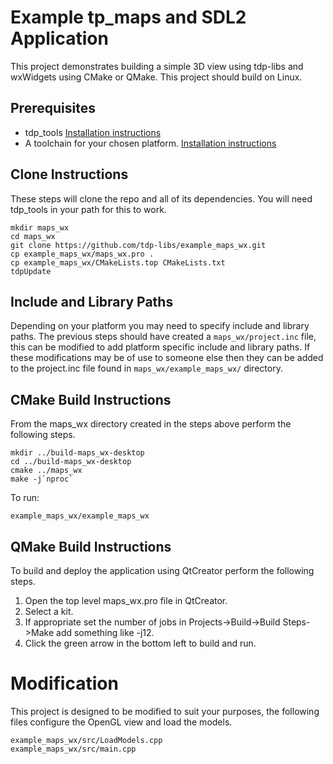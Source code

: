 # Example tp_maps and SDL2 Application
This project demonstrates building a simple 3D view using tdp-libs and wxWidgets using CMake or 
QMake. This project should build on Linux.

## Prerequisites 
* tdp_tools [Installation instructions](https://github.com/tdp-libs/tdp_tools)
* A toolchain for your chosen platform. [Installation instructions](https://github.com/tdp-libs/tdp_build)

## Clone Instructions
These steps will clone the repo and all of its dependencies. You will need tdp_tools in your path for this to work.
```
mkdir maps_wx
cd maps_wx
git clone https://github.com/tdp-libs/example_maps_wx.git
cp example_maps_wx/maps_wx.pro .
cp example_maps_wx/CMakeLists.top CMakeLists.txt
tdpUpdate
```

## Include and Library Paths
Depending on your platform you may need to specify include and library paths. The previous steps 
should have created a `maps_wx/project.inc` file, this can be modified to add platform specific 
include and library paths. If these modifications may be of use to someone else then they can be 
added to the project.inc file found in `maps_wx/example_maps_wx/` directory.

## CMake Build Instructions
From the maps_wx directory created in the steps above perform the following steps.
```
mkdir ../build-maps_wx-desktop
cd ../build-maps_wx-desktop
cmake ../maps_wx
make -j`nproc`

```
To run:
```
example_maps_wx/example_maps_wx

```

## QMake Build Instructions
To build and deploy the application using QtCreator perform the following steps.
1. Open the top level maps_wx.pro file in QtCreator.
2. Select a kit.
3. If appropriate set the number of jobs in Projects->Build->Build Steps->Make add something like -j12.
4. Click the green arrow in the bottom left to build and run.

# Modification

This project is designed to be modified to suit your purposes, the following files configure the 
OpenGL view and load the models.
```
example_maps_wx/src/LoadModels.cpp
example_maps_wx/src/main.cpp
```

